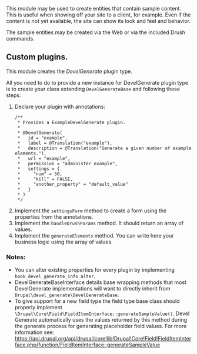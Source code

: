 This module may be used to create entities that contain sample content. This is
useful when showing off your site to a client, for example. Even if the content
is not yet available, the site can show its look and feel and behavior.

The sample entities may be created via the Web or via the included Drush commands.

## Custom plugins.

This module creates the _DevelGenerate_ plugin type.

All you need to do to provide a new instance for DevelGenerate plugin type
is to create your class extending `DevelGenerateBase` and following these steps:

1. Declare your plugin with annotations:
    ````
    /**
     * Provides a ExampleDevelGenerate plugin.
     *
     * @DevelGenerate(
     *   id = "example",
     *   label = @Translation("example"),
     *   description = @Translation("Generate a given number of example elements."),
     *   url = "example",
     *   permission = "administer example",
     *   settings = {
     *     "num" = 50,
     *     "kill" = FALSE,
     *     "another_property" = "default_value"
     *   }
     * )
     */
    ````
1. Implement the `settingsForm` method to create a form using the properties
from the annotations.
1. Implement the `handleDrushParams` method. It should return an array of
values.
1. Implement the `generateElements` method. You can write here your business
logic using the array of values.

### Notes:

- You can alter existing properties for every plugin by implementing
`hook_devel_generate_info_alter`.
- DevelGenerateBaseInterface details base wrapping methods that most
DevelGenerate implementations will want to directly inherit from
`Drupal\devel_generate\DevelGenerateBase`.
- To give support for a new field type the field type base class should properly
implement `\Drupal\Core\Field\FieldItemInterface::generateSampleValue()`.
Devel Generate automatically uses the values returned by this method during the
generate process for generating placeholder field values. For more information
see: https://api.drupal.org/api/drupal/core!lib!Drupal!Core!Field!FieldItemInterface.php/function/FieldItemInterface::generateSampleValue
